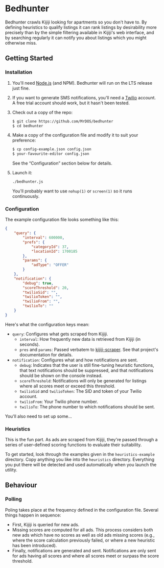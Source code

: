 <!--

This document is written
using Semantic Linefeeds.
See http://rhodesmill.org/brandon/2012/one-sentence-per-line/
for an explanation
of why linebreaks are
the way they are.)

-->

# Bedhunter

Bedhunter crawls Kijiji
looking for apartments
so you don't have to.
By defining heuristics
to qualify listings
it can rank listings
by desirability
more precisely
than by the simple filtering available
in Kijiji's web interface,
and by searching regularly
it can notify you about listings
which you might otherwise miss.

## Getting Started

### Installation

1. You'll need [Node.js](https://nodejs.org/en/) (and NPM).
    Bedhunter will run
    on the LTS release
    just fine.
2. If you want to generate SMS notifications,
    you'll need a [Twilio](https://www.twilio.com/) account.
    A free trial account should work,
    but it hasn't been tested.
3. Check out a copy
    of the repo:

    ```sh
    $ git clone https://github.com/MrDOS/bedhunter
    $ cd bedhunter
    ```

4. Make a copy of the configuration file
    and modify it
    to suit your preference:

    ```sh
    $ cp config-example.json config.json
    $ your-favourite-editor config.json
    ```

    See the “Configuration” section below
    for details.
5. Launch it:

    ```sh
    ./bedhunter.js
    ```

    You'll probably want
    to use `nohup(1)` or `screen(1)`
    so it runs continuously.

### Configuration

The example configuration file
looks something like this:

```json
{
    "query": {
        "interval": 600000,
        "prefs": {
            "categoryId": 37,
            "locationId": 1700185
        },
        "params": {
            "adType": "OFFER"
        }
    },
    "notification": {
        "debug": true,
        "scoreThreshold": 20,
        "twilioSid": "",
        "twilioToken": "",
        "twilioFrom": "",
        "twilioTo": ""
    }
}
```

Here's what the configuration keys mean:

* `query`: Configures what gets scraped
    from Kijiji.
    * `interval`: How frequently new data is retrieved
        from Kijiji (in seconds).
    * `pres` and `params`: Passed verbatem
        to [kijiji-scraper](https://github.com/mwpenny/kijiji-scraper).
        See that project's documentation
        for details.
* `notification`: Configures what and how notifications
    are sent.
    * `debug`: Indicates that the user
        is still fine-tuning heuristic functions,
        that text notifications
        should be suppressed,
        and that notifications
        should be shown on the console instead.
    * `scoreThreshold`: Notifications will only be generated
        for listings where all scores
        meet or exceed this threshold.
    * `twilioSid` and `twilioToken`: The SID and token
        of your Twilio account.
    * `twilioFrom`: Your Twilio phone number.
    * `twilioTo`: The phone number to which notifications
        should be sent.

You'll also need to set up
some...

### Heuristics

This is
the fun part.
As ads are scraped
from Kijiji,
they're passed through a series
of user-defined scoring functions
to evaluate their suitability.

To get started,
look through the examples given
in the `heuristics-example` directory.
Copy anything you like
into the `heuristics` directory.
Everything you put there
will be detected and used automatically
when you launch the utility.

## Behaviour

### Polling

Poling takes place
at the frequency defined
in the configuration file.
Several things happen
in sequence:

* First, Kijiji is queried
    for new ads.
* Missing scores are computed
    for all ads.
    This process considers
    both new ads which have no scores
    as well as old ads missing scores
    (e.g., where the score calculation
    previously failed,
    or where a new heuristic
    has been introduced).
* Finally, notifications
    are generated and sent.
    Notifications are only sent
    for ads having all scores
    and where all scores meet or surpass
    the score threshold.
